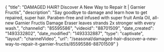 {
    "title": "DAMAGED HAIR? Discover A New Way to Repair It | Garnier Fructis",
    "description": "Say goodbye to damage and learn how to get repaired, super hair. Paraben-free and infused with super fruit Amla Oil, all-new Garnier Fructis Damage Eraser leaves strands 2x stronger with every wash.",
    "channelid": "85595586",
    "videoid": "88701509",
    "date_created": "1493332802",
    "date_modified": "1493332887",
    "type": "captivate",
    "layout": "channelVideo",
    "url": "\/seasonal\/damaged-hair-discover-a-new-way-to-repair-it-garnier-fructis\/85595586-88701509"
}